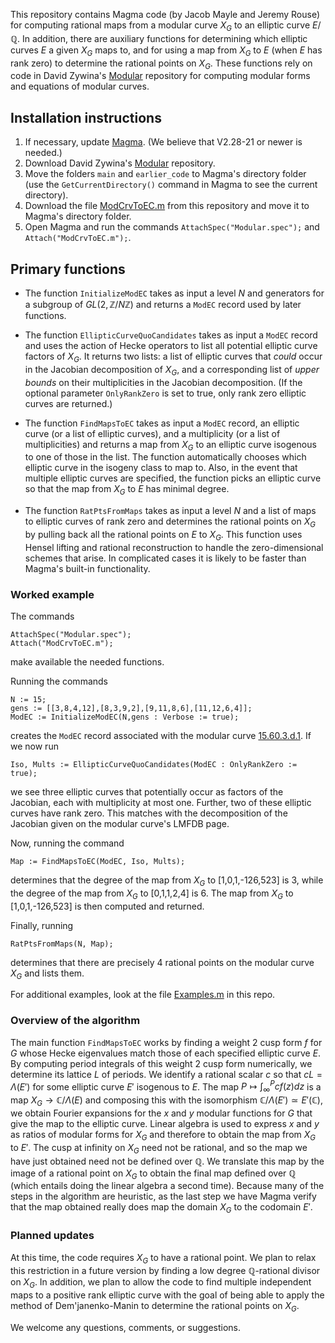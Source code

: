 This repository contains Magma code (by Jacob Mayle and Jeremy Rouse) for computing rational maps from a modular curve $X_{G}$ to an elliptic curve $E/\mathbb{Q}$. In addition, there are auxiliary functions for determining which elliptic curves $E$ a given $X_{G}$ maps to, and for using a map from $X_{G}$ to $E$ (when $E$ has rank zero) to determine the rational points on $X_{G}$. These functions rely on code in David Zywina's [Modular](https://github.com/davidzywina/Modular) repository for computing modular forms and equations of modular curves. 

## Installation instructions

1. If necessary, update [Magma](https://magma.maths.usyd.edu.au/magma/). (We believe that V2.28-21 or newer is needed.)
2. Download David Zywina's [Modular](https://github.com/davidzywina/Modular) repository.
3. Move the folders `main` and `earlier_code` to Magma's directory folder (use the <code>GetCurrentDirectory()</code> command in Magma to see the current directory).
4. Download the file [ModCrvToEC.m](https://github.com/rouseja/ModCrvToEC/blob/main/ModCrvToEC.m) from this repository and move it to Magma's directory folder.
5. Open Magma and run the commands <code>AttachSpec("Modular.spec");</code> and <code>Attach("ModCrvToEC.m");</code>. 

## Primary functions

- The function <code>InitializeModEC</code> takes as input a level $N$
and generators for a subgroup of $GL(2,\mathbb{Z}/N\mathbb{Z})$ and returns a <code>ModEC</code> record used by later functions.

- The function <code>EllipticCurveQuoCandidates</code> takes as input a <code>ModEC</code> record and uses the action of Hecke operators to list all potential elliptic curve factors of $X_{G}$. It returns two lists: a list of elliptic curves that *could* occur in the Jacobian decomposition of $X_G$, and a corresponding list of *upper bounds* on their multiplicities in the Jacobian decomposition. (If the optional parameter <code>OnlyRankZero</code> is set to true,
only rank zero elliptic curves are returned.)

- The function <code>FindMapsToEC</code> takes as input a <code>ModEC</code> record, an elliptic curve (or a list of elliptic curves), and a multiplicity (or a list of multiplicities) and returns a map from $X_{G}$ to an elliptic curve isogenous to one of those in the list. The function automatically chooses which elliptic curve in the isogeny class to map to. Also, in the event that multiple elliptic curves are specified, the function picks an elliptic curve so that the map from $X_{G}$ to $E$ has minimal degree.

- The function <code>RatPtsFromMaps</code> takes as input a level $N$
and a list of maps to elliptic curves of rank zero and determines the rational points on $X_{G}$ by pulling back all the rational points on $E$ to $X_{G}$. This function uses Hensel lifting and rational reconstruction to handle the zero-dimensional schemes that arise. In complicated cases it is likely to be faster than Magma's built-in functionality.

### Worked example

The commands
```
AttachSpec("Modular.spec");
Attach("ModCrvToEC.m");
```
make available the needed functions.

Running the commands
``` 
N := 15;
gens := [[3,8,4,12],[8,3,9,2],[9,11,8,6],[11,12,6,4]];
ModEC := InitializeModEC(N,gens : Verbose := true);
```
creates the <code>ModEC</code> record associated with the modular curve [15.60.3.d.1](https://beta.lmfdb.org/ModularCurve/Q/15.60.3.d.1/). If we now run
```
Iso, Mults := EllipticCurveQuoCandidates(ModEC : OnlyRankZero := true);
```
we see three elliptic curves that potentially occur as factors of the Jacobian, each with multiplicity at most one. Further, two of these elliptic curves have rank zero. This matches with the decomposition of the Jacobian given on the modular curve's LMFDB page.

Now, running the command
```
Map := FindMapsToEC(ModEC, Iso, Mults);
```
determines that the degree of the map from $X_{G}$ to [1,0,1,-126,523] is 3, while
the degree of the map from $X_{G}$ to [0,1,1,2,4] is 6. The map from $X_{G}$ to [1,0,1,-126,523] is then computed and returned.

Finally, running
```
RatPtsFromMaps(N, Map);
```
determines that there are precisely 4 rational points on the modular curve $X_{G}$ and lists them.

For additional examples, look at the file [Examples.m](https://github.com/rouseja/ModCrvToEC/blob/main/Examples.m) in this repo.

### Overview of the algorithm

The main function <code>FindMapsToEC</code> works by finding a weight 2 cusp form $f$ for $G$ whose Hecke eigenvalues match those of each specified elliptic curve $E$. By computing period integrals of this weight 2 cusp form numerically, we determine its lattice $L$ of periods. We identify a rational scalar $c$ so that
$cL = \Lambda(E')$ for some elliptic curve $E'$ isogenous to $E$. The map
$P \mapsto \int_{\infty}^{P} cf(z) dz$ is a map $X_{G} \to \mathbb{C}/\Lambda(E)$ and composing this with the isomorphism $\mathbb{C}/\Lambda(E') \simeq E'(\mathbb{C})$, we obtain Fourier expansions for the $x$ and $y$ modular functions for $G$ that give the map to the elliptic curve. Linear algebra is used to express $x$ and $y$ as ratios of modular forms for $X_{G}$ and therefore to obtain the map from $X_{G}$ to $E'$. The cusp at infinity on $X_{G}$ need not be rational, and so the map we have just obtained need not be defined over $\mathbb{Q}$. We translate this map by the image of a rational point on $X_{G}$ to obtain the final map defined over $\mathbb{Q}$ (which entails doing the linear algebra a second time). Because many of the steps in the algorithm are heuristic, as the last step we have Magma verify that the map obtained really does map the domain $X_{G}$ to the codomain $E'$.

### Planned updates

At this time, the code requires $X_{G}$ to have a rational point. We plan to relax this restriction in a future version by finding a low degree $\mathbb{Q}$-rational divisor on $X_{G}$. In addition, we plan to allow the code to find multiple independent maps to a positive rank elliptic curve with the goal of being able to apply the method of Dem'janenko-Manin to determine the rational points on $X_{G}$. 

We welcome any questions, comments, or suggestions.
